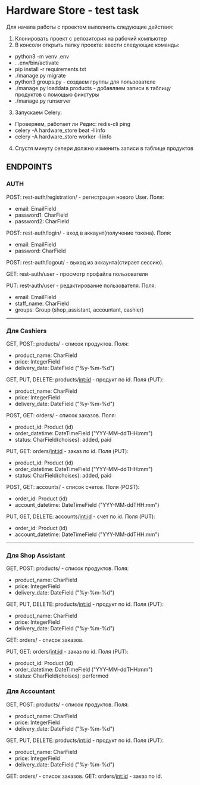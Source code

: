 # Hardware Store - test task
Для начала работы с проектом выполнить следующие действия:
  1. Клонировать проект с репозитория на рабочий компьютер
  2. В консоли открыть папку проекта: ввести следующие команды:
  - python3 -m venv .env
  - . .env/bin/activate
  - pip install -r requirements.txt
  - ./manage.py migrate
  - python3 groups.py - создаем группы для пользователе
  - ./manage.py loaddata products - добавляем записи в таблицу продуктов с помощью фикстуры
  - ./manage.py runserver 
  3. Запускаем Celery:
  - Проверяем, работает ли Редис: redis-cli ping
  - celery -A hardware_store beat -l info
  - celery -A hardware_store worker -l info
  4. Спустя минуту селери должно изменить записи в таблице продуктов
 
  ## ENDPOINTS
  
  ### AUTH
  
  POST: rest-auth/registration/ - регистрация нового User. Поля: 
  - email: EmailField
  - password1: CharField
  - password2: CharField
  
  POST: rest-auth/login/ - вход в аккаунт(получение токена). Поля: 
  - email: EmailField
  - password: CharField
  
  POST: rest-auth/logout/ - выход из аккаунта(стирает сессию).
  
  GET: rest-auth/user - просмотр профайла пользователя
  
  PUT: rest-auth/user - редактирование пользователя. Поля: 
  - email: EmailField
  - staff_name: CharField
  - groups: Group (shop_assistant, accountant, cashier)
                                      
---
  
  ### Для Cashiers ###
GET, POST: products/ - список продуктов. Поля:  
- product_name: CharField
- price: IntegerField
- delivery_date: DateField ("%y-%m-%d")

GET, PUT, DELETE: products/<int:id> - продукт по id. Поля (PUT):  
- product_name: CharField
- price: IntegerField
- delivery_date: DateField ("%y-%m-%d")

POST, GET: orders/ - список заказов. Поля:  
- product_id: Product (id)
- order_datetime: DateTimeField ("YYY-MM-ddTHH:mm")
- status: CharField(choises): added, paid

PUT, GET: orders/<int:id> - заказ по id. Поля (PUT):  
- product_id: Product (id)
- order_datetime: DateTimeField ("YYY-MM-ddTHH:mm")
- status: CharField(choises): added, paid

POST, GET: accounts/ - список счетов. Поля (POST):  
- order_id: Product (id)
- account_datetime: DateTimeField ("YYY-MM-ddTHH:mm")

PUT, GET, DELETE: accounts/<int:id> - счет по id. Поля (PUT):  
- order_id: Product (id)
- account_datetime: DateTimeField ("YYY-MM-ddTHH:mm")

---
  
  ### Для Shop Assistant ###
GET, POST: products/ - список продуктов. Поля:  
- product_name: CharField
- price: IntegerField
- delivery_date: DateField ("%y-%m-%d")

GET, PUT, DELETE: products/<int:id> - продукт по id. Поля (PUT):  
- product_name: CharField
- price: IntegerField
- delivery_date: DateField ("%y-%m-%d")

GET: orders/ - список заказов.

PUT, GET: orders/<int:id> - заказ по id. Поля (PUT):  
- product_id: Product (id)
- order_datetime: DateTimeField ("YYY-MM-ddTHH:mm")
- status: CharField(choises): performed


### Для Accountant ###
GET, POST: products/ - список продуктов. Поля:  
- product_name: CharField
- price: IntegerField
- delivery_date: DateField ("%y-%m-%d")

GET, PUT, DELETE: products/<int:id> - продукт по id. Поля (PUT):  
- product_name: CharField
- price: IntegerField
- delivery_date: DateField ("%y-%m-%d")

GET: orders/ - список заказов.
GET: orders/<int:id> - заказ по id.
